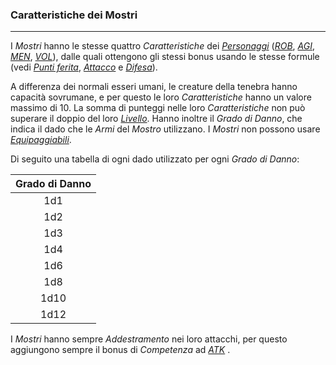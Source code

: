 ### Caratteristiche dei Mostri
---
I *Mostri* hanno le stesse quattro *Caratteristiche* dei [*Personaggi*](..\personaggio.md) ([*ROB*](..\personaggio\caratteristiche.md), [*AGI*](..\personaggio\caratteristiche.md), [*MEN*](..\personaggio\caratteristiche.md), [*VOL*](..\personaggio\caratteristiche.md)), dalle quali ottengono gli stessi bonus usando le stesse formule (vedi [*Punti ferita*](..\personaggio\punti-ferita.md), [*Attacco*](..\combattimento\attacco.md) e [*Difesa*](..\combattimento\difesa.md)). 

A differenza dei normali esseri umani, le creature della tenebra hanno capacità sovrumane, e per questo le loro *Caratteristiche* hanno un valore massimo di 10. La somma di punteggi nelle loro *Caratteristiche* non può superare il doppio del loro [*Livello*](..\mostri.md). Hanno inoltre il *Grado di Danno*, che indica il dado che le *Armi* del *Mostro* utilizzano. I *Mostri* non possono usare [*Equipaggiabili*](..\oggetti\equipaggiabili.md). 

Di seguito una tabella di ogni dado utilizzato per ogni *Grado di Danno*:

| Grado di Danno |
| :------------: |
| 1d1            |
| 1d2            |
| 1d3            |
| 1d4            |
| 1d6            |
| 1d8            |
| 1d10           |
| 1d12           |

I *Mostri* hanno sempre *Addestramento* nei loro attacchi, per questo aggiungono sempre il bonus di *Competenza* ad [*ATK*](..\combattimento\attacco.md) .
